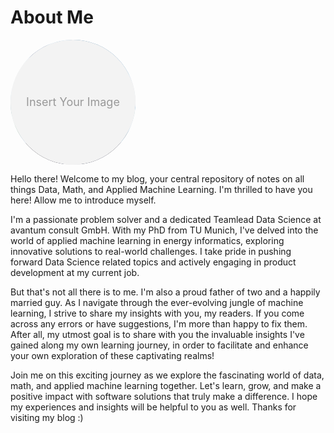 <html>
<head>
  <title>About Me</title>
  <style>
    /* CSS Styling for profile image */
    .profile-image {
      position: relative;
      width: 200px; /* Set the desired width */
      height: 200px; /* Set the desired height */
      border-radius: 50%; /* Create a circular shape */
      overflow: hidden; /* Hide any overflow */
    }

    .profile-image__img {
      width: 100%; /* Make the image fill the container */
      height: 100%;
      object-fit: cover; /* Maintain aspect ratio and crop if needed */
    }

    .profile-image__placeholder {
      position: absolute;
      top: 0;
      left: 0;
      width: 100%;
      height: 100%;
      display: flex;
      align-items: center;
      justify-content: center;
      background-color: #f3f3f3; /* Set the desired background color */
    }

    .profile-image__placeholder-text {
      font-size: 18px;
      color: #999; /* Set the desired color */
    }
  </style>
</head>
<body>
  <h1>About Me</h1>
  <div class="profile-image">
    <img src="/images/profile.jpg" alt="" class="profile-image__img">
    <div class="profile-image__placeholder">
      <span class="profile-image__placeholder-text">Insert Your Image</span>
    </div>
  </div>
  <p>
    Hello there! Welcome to my blog, your central repository of notes on all things Data, Math, and Applied Machine Learning.
    I'm thrilled to have you here! Allow me to introduce myself.
  </p>
  <p>
    I'm a passionate problem solver and a dedicated Teamlead Data Science at avantum consult GmbH. With my PhD from TU Munich,
    I've delved into the world of applied machine learning in energy informatics, exploring innovative solutions to real-world challenges.
    I take pride in pushing forward Data Science related topics and actively engaging in product development at my current job.
  </p>
  <p>
    But that's not all there is to me. I'm also a proud father of two and a happily married guy.
    As I navigate through the ever-evolving jungle of machine learning, I strive to share my insights with you, my readers.
    If you come across any errors or have suggestions, I'm more than happy to fix them.
    After all, my utmost goal is to share with you the invaluable insights I've gained along my own learning journey,
    in order to facilitate and enhance your own exploration of these captivating realms!
  </p>
  <p>
    Join me on this exciting journey as we explore the fascinating world of data, math, and applied machine learning together.
    Let's learn, grow, and make a positive impact with software solutions that truly make a difference.
    I hope my experiences and insights will be helpful to you as well. Thanks for visiting my blog :)
  </p>
</body>
</html>